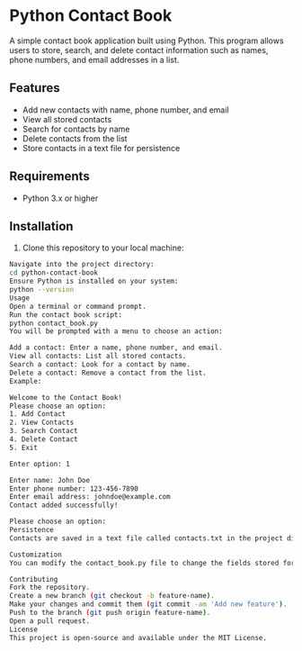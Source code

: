 # Python Contact Book

A simple contact book application built using Python. This program allows users to store, search, and delete contact information such as names, phone numbers, and email addresses in a list.

## Features
- Add new contacts with name, phone number, and email
- View all stored contacts
- Search for contacts by name
- Delete contacts from the list
- Store contacts in a text file for persistence

## Requirements
- Python 3.x or higher

## Installation

1. Clone this repository to your local machine:

```bash
Navigate into the project directory:
cd python-contact-book
Ensure Python is installed on your system:
python --version
Usage
Open a terminal or command prompt.
Run the contact book script:
python contact_book.py
You will be prompted with a menu to choose an action:

Add a contact: Enter a name, phone number, and email.
View all contacts: List all stored contacts.
Search a contact: Look for a contact by name.
Delete a contact: Remove a contact from the list.
Example:

Welcome to the Contact Book!
Please choose an option:
1. Add Contact
2. View Contacts
3. Search Contact
4. Delete Contact
5. Exit

Enter option: 1

Enter name: John Doe
Enter phone number: 123-456-7890
Enter email address: johndoe@example.com
Contact added successfully!

Please choose an option:
Persistence
Contacts are saved in a text file called contacts.txt in the project directory. This ensures that your contacts remain stored even after closing the program.

Customization
You can modify the contact_book.py file to change the fields stored for each contact or adjust how contacts are displayed or saved.

Contributing
Fork the repository.
Create a new branch (git checkout -b feature-name).
Make your changes and commit them (git commit -am 'Add new feature').
Push to the branch (git push origin feature-name).
Open a pull request.
License
This project is open-source and available under the MIT License.
